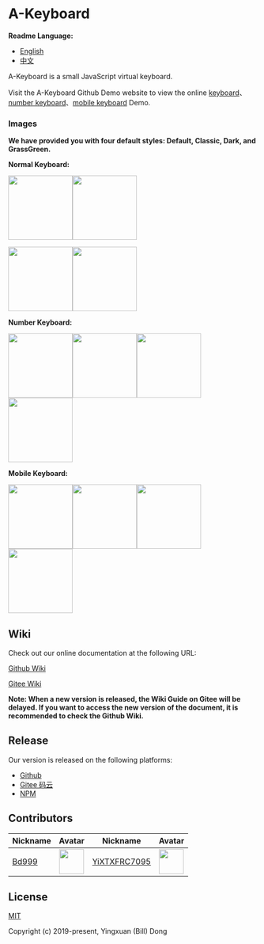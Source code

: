 # A-Keyboard
**Readme Language:**
- [English](https://github.com/18510047382/A-Keyboard/blob/master/README.md)
- [中文](https://github.com/18510047382/A-Keyboard/blob/master/README_CN.md)

A-Keyboard is a small JavaScript virtual keyboard.

Visit the A-Keyboard Github Demo website to view the online [keyboard](https://18510047382.github.io/A-Keyboard/test/index.html)、[number keyboard](https://18510047382.github.io/A-Keyboard/test/index.number.html)、[mobile keyboard](https://18510047382.github.io/A-Keyboard/test/index.mobile.html) Demo.

### Images
**We have provided you with four default styles: Default, Classic, Dark, and GrassGreen.**

**Normal Keyboard:**

<img src='https://raw.githubusercontent.com/18510047382/A-Keyboard/master/img/default.png' height='130px'><img src='https://raw.githubusercontent.com/18510047382/A-Keyboard/master/img/classic.png' height='130px'>

<img src='https://raw.githubusercontent.com/18510047382/A-Keyboard/master/img/dark.png' height='130px'><img src='https://raw.githubusercontent.com/18510047382/A-Keyboard/master/img/grassGreen.png' height='130px'>

**Number Keyboard:**

<img src='https://raw.githubusercontent.com/18510047382/A-Keyboard/master/img/default-num.png' height='130px'><img src='https://raw.githubusercontent.com/18510047382/A-Keyboard/master/img/classic-num.png' height='130px'><img src='https://raw.githubusercontent.com/18510047382/A-Keyboard/master/img/dark-num.png' height='130px'><img src='https://raw.githubusercontent.com/18510047382/A-Keyboard/master/img/grassGreen-num.png' height='130px'>

**Mobile Keyboard:**

<img src='https://raw.githubusercontent.com/18510047382/A-Keyboard/master/img/default-mobile.png' height='130px'><img src='https://raw.githubusercontent.com/18510047382/A-Keyboard/master/img/classic-mobile.png' height='130px'><img src='https://raw.githubusercontent.com/18510047382/A-Keyboard/master/img/dark-mobile.png' height='130px'><img src='https://raw.githubusercontent.com/18510047382/A-Keyboard/master/img/grassGreen-mobile.png' height='130px'>

## Wiki
Check out our online documentation at the following URL:

[Github Wiki](https://github.com/18510047382/A-Keyboard/wiki)

[Gitee Wiki](https://gitee.com/bd999/A-Keyboard/wikis)

**Note: When a new version is released, the Wiki Guide on Gitee will be delayed. If you want to access the new version of the document, it is recommended to check the Github Wiki.**

## Release
Our version is released on the following platforms:

- [Github](https://github.com/18510047382/A-Keyboard)
- [Gitee 码云](https://gitee.com/bd999/A-Keyboard)
- [NPM](https://www.npmjs.com/package/akeyboard)

## Contributors
|Nickname|Avatar|Nickname|Avatar|
|---|---|---|---|
|[Bd999](https://github.com/18510047382)|<img src='https://avatars0.githubusercontent.com/u/45157599?s=460&v=4' height='50px'>|[YiXTXFRC7095](https://github.com/YiXTXFRC7095)|<img src='https://avatars3.githubusercontent.com/u/44867497?s=460&v=4' height='50px'>|

## License
[MIT](https://opensource.org/licenses/MIT)

Copyright (c) 2019-present, Yingxuan (Bill) Dong
